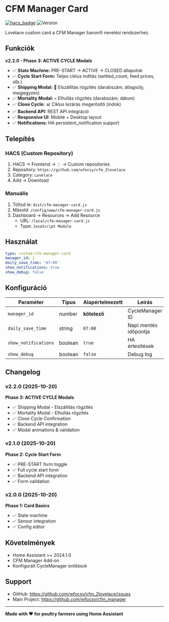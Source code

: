 # CFM Manager Card

[![hacs_badge](https://img.shields.io/badge/HACS-Custom-orange.svg)](https://github.com/custom-components/hacs)
![Version](https://img.shields.io/badge/version-2.2.0-blue.svg)

Lovelace custom card a CFM Manager baromfi nevelési rendszerhez.

## Funkciók

**v2.2.0 - Phase 3: ACTIVE CYCLE Modals**

- ✅ **State Machine:** PRE-START → ACTIVE → CLOSED állapotok
- ✅ **Cycle Start Form:** Teljes ciklus indítás (settled_count, feed prices, stb.)
- ✅ **Shipping Modal:** 🚚 Elszállítás rögzítés (darabszám, átlagsúly, megjegyzés)
- ✅ **Mortality Modal:** 💀 Elhullás rögzítés (darabszám, dátum)
- ✅ **Close Cycle:** 📊 Ciklus lezárás megerősítő (indok)
- ✅ **Backend API:** REST API integráció
- ✅ **Responsive UI:** Mobile + Desktop layout
- ✅ **Notifications:** HA persistent_notification support

## Telepítés

### HACS (Custom Repository)

1. HACS → Frontend → ⋮ → Custom repositories
2. Repository: `https://github.com/wfocsy/cfm_2lovelace`
3. Category: `Lovelace`
4. Add → Download

### Manuális

1. Töltsd le: `dist/cfm-manager-card.js`
2. Másold: `/config/www/cfm-manager-card.js`
3. Dashboard → Resources → Add Resource
   - URL: `/local/cfm-manager-card.js`
   - Type: `JavaScript Module`

## Használat

```yaml
type: custom:cfm-manager-card
manager_id: 1
daily_save_time: '07:00'
show_notifications: true
show_debug: false
```

## Konfiguráció

| Paraméter | Típus | Alapértelmezett | Leírás |
|-----------|-------|----------------|--------|
| `manager_id` | number | **kötelező** | CycleManager ID |
| `daily_save_time` | string | `07:00` | Napi mentés időpontja |
| `show_notifications` | boolean | `true` | HA értesítések |
| `show_debug` | boolean | `false` | Debug log |

## Changelog

### v2.2.0 (2025-10-20)

**Phase 3: ACTIVE CYCLE Modals**
- ✅ Shipping Modal - Elszállítás rögzítés
- ✅ Mortality Modal - Elhullás rögzítés
- ✅ Close Cycle Confirmation
- ✅ Backend API integration
- ✅ Modal animations & validation

### v2.1.0 (2025-10-20)

**Phase 2: Cycle Start Form**
- ✅ PRE-START form toggle
- ✅ Full cycle start form
- ✅ Backend API integration
- ✅ Form validation

### v2.0.0 (2025-10-20)

**Phase 1: Card Basics**
- ✅ State machine
- ✅ Sensor integration
- ✅ Config editor

## Követelmények

- Home Assistant >= 2024.1.0
- CFM Manager Add-on
- Konfigurált CycleManager entitások

## Support

- GitHub: https://github.com/wfocsy/cfm_2lovelace/issues
- Main Project: https://github.com/wfocsy/cfm_manager

---

**Made with ❤️ for poultry farmers using Home Assistant**
